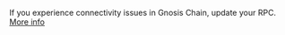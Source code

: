 If you experience connectivity issues in Gnosis Chain, update your RPC. [More info](https://twitter.com/gnosischain/status/1536766216689287168?t=mxJQaB_lZtVKchu0YKJFCA&s=19)

